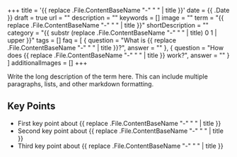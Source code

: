 +++
title = '{{ replace .File.ContentBaseName "-" " " | title }}'
date = {{ .Date }}
draft = true
url = ""
description = ""
keywords = []
image = ""
term = "{{ replace .File.ContentBaseName "-" " " | title }}"
shortDescription = ""
category = "{{ substr (replace .File.ContentBaseName "-" " " | title) 0 1 | upper }}"
tags = []
faq = [
  {
    question = "What is {{ replace .File.ContentBaseName "-" " " | title }}?",
    answer = ""
  },
  {
    question = "How does {{ replace .File.ContentBaseName "-" " " | title }} work?",
    answer = ""
  }
]
additionalImages = []
+++

Write the long description of the term here. This can include multiple paragraphs, lists, and other markdown formatting.

## Key Points

- First key point about {{ replace .File.ContentBaseName "-" " " | title }}
- Second key point about {{ replace .File.ContentBaseName "-" " " | title }}
- Third key point about {{ replace .File.ContentBaseName "-" " " | title }}
